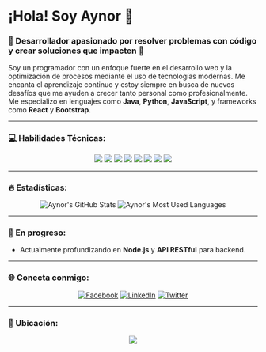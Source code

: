 # ¡Hola! Soy Aynor 👋

### 🚀 Desarrollador apasionado por resolver problemas con código y crear soluciones que impacten 🚀

Soy un programador con un enfoque fuerte en el desarrollo web y la optimización de procesos mediante el uso de tecnologías modernas. Me encanta el aprendizaje continuo y estoy siempre en busca de nuevos desafíos que me ayuden a crecer tanto personal como profesionalmente. Me especializo en lenguajes como **Java**, **Python**, **JavaScript**, y frameworks como **React** y **Bootstrap**.

---

### 💻 Habilidades Técnicas:
<p align="center">
  <img src="https://img.shields.io/badge/Java-ED8B00?style=for-the-badge&logo=java&logoColor=white" />
  <img src="https://img.shields.io/badge/Python-3776AB?style=for-the-badge&logo=python&logoColor=white" />
  <img src="https://img.shields.io/badge/JavaScript-F7DF1E?style=for-the-badge&logo=javascript&logoColor=black" />
  <img src="https://img.shields.io/badge/React-61DAFB?style=for-the-badge&logo=react&logoColor=black" />
  <img src="https://img.shields.io/badge/HTML-E34F26?style=for-the-badge&logo=html5&logoColor=white" />
  <img src="https://img.shields.io/badge/CSS-1572B6?style=for-the-badge&logo=css3&logoColor=white" />
  <img src="https://img.shields.io/badge/Bootstrap-563D7C?style=for-the-badge&logo=bootstrap&logoColor=white" />
  <img src="https://img.shields.io/badge/Visual_Basic-5C2D91?style=for-the-badge&logo=.net&logoColor=white" />
</p>

---

### 🔥 Estadísticas:
<p align="center">
  <img src="https://github-readme-stats.vercel.app/api?username=AynorEL&show_icons=true&theme=radical" alt="Aynor's GitHub Stats" />
  <img src="https://github-readme-stats.vercel.app/api/top-langs/?username=AynorEL&layout=compact&theme=radical" alt="Aynor's Most Used Languages" />
</p>

---

### 🌱 En progreso:
- Actualmente profundizando en **Node.js** y **API RESTful** para backend.

---

### 🌐 Conecta conmigo:
<p align="center">
  <a href="https://www.facebook.com/profile.php?id=100036158443402&mibextid=ZbWKwL"><img src="https://img.shields.io/badge/Facebook-1877F2?style=for-the-badge&logo=facebook&logoColor=white" alt="Facebook" /></a>
  <a href="https://www.linkedin.com/in/aynor"><img src="https://img.shields.io/badge/LinkedIn-0077B5?style=for-the-badge&logo=linkedin&logoColor=white" alt="LinkedIn" /></a>
  <a href="https://twitter.com/aynor"><img src="https://img.shields.io/badge/Twitter-1DA1F2?style=for-the-badge&logo=twitter&logoColor=white" alt="Twitter" /></a>
</p>

---

### 📍 Ubicación:
<p align="center">
  <img src="https://img.shields.io/badge/Perú-FF0000?style=for-the-badge&logo=flag&logoColor=white" />
</p>

